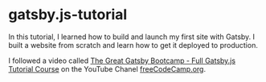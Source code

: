 # gatsby.js-tutorial

In this tutorial, I learned how to build and launch my first site with Gatsby. I built a website from scratch and learn how to get it deployed to production.

 I followed a video called [The Great Gatsby Bootcamp - Full Gatsby.js Tutorial Course](https://www.youtube.com/watch?v=kzWIUX3CpuI&list=PLWKjhJtqVAbleDe3_ZA8h3AO2rXar-q2V&index=20&ab_channel=freeCodeCamp.org) on the YouTube Chanel [freeCodeCamp.org](https://www.youtube.com/channel/UC8butISFwT-Wl7EV0hUK0BQ).

